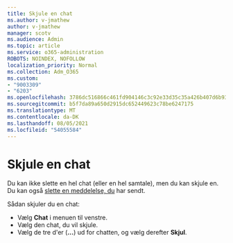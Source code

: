 ```yaml
---
title: Skjule en chat
ms.author: v-jmathew
author: v-jmathew
manager: scotv
ms.audience: Admin
ms.topic: article
ms.service: o365-administration
ROBOTS: NOINDEX, NOFOLLOW
localization_priority: Normal
ms.collection: Adm_O365
ms.custom:
- "9003309"
- "6203"
ms.openlocfilehash: 3786dc516866c461fd904146c3c92e33d35c35a426b407d6b93d97fd11446ce9
ms.sourcegitcommit: b5f7da89a650d2915dc652449623c78be6247175
ms.translationtype: MT
ms.contentlocale: da-DK
ms.lasthandoff: 08/05/2021
ms.locfileid: "54055584"
---
```

# <a name="hide-a-chat"></a>Skjule en chat

Du kan ikke slette en hel chat (eller en hel samtale), men du kan skjule en. Du kan også [slette en meddelelse, du](https://support.office.com/client/delete-a-message-you-have-sent-67bd76a5-04e7-46ea-9ef0-5800865cb8f3) har sendt.

Sådan skjuler du en chat:

- Vælg **Chat** i menuen til venstre.
- Vælg den chat, du vil skjule.
- Vælg de tre d'er (**...**) ud for chatten, og vælg derefter **Skjul**.
